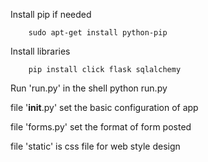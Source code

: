 Install pip if needed

        sudo apt-get install python-pip

Install libraries

        pip install click flask sqlalchemy

Run 'run.py' in the shell
        python run.py

file '__init__.py' set the basic configuration of app 

file 'forms.py' set the format of form posted 

file 'static' is css file for web style design
